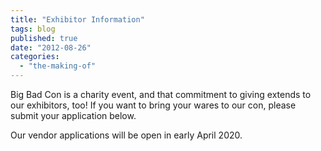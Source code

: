 ```yaml
---
title: "Exhibitor Information"
tags: blog
published: true
date: "2012-08-26"
categories: 
  - "the-making-of"
---
```


Big Bad Con is a charity event, and that commitment to giving extends to our exhibitors, too! If you want to bring your wares to our con, please submit your application below.

Our vendor applications will be open in early April 2020.
